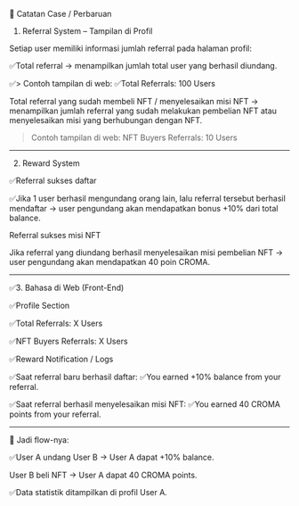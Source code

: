 📌 Catatan Case / Perbaruan

1. Referral System – Tampilan di Profil

Setiap user memiliki informasi jumlah referral pada halaman profil:

✅Total referral → menampilkan jumlah total user yang berhasil diundang.

✅> Contoh tampilan di web:
✅Total Referrals: 100 Users

Total referral yang sudah membeli NFT / menyelesaikan misi NFT → menampilkan jumlah referral yang sudah melakukan pembelian NFT atau menyelesaikan misi yang berhubungan dengan NFT.

> Contoh tampilan di web:
NFT Buyers Referrals: 10 Users

---

2. Reward System

✅Referral sukses daftar

✅Jika 1 user berhasil mengundang orang lain, lalu referral tersebut berhasil mendaftar → user pengundang akan mendapatkan bonus +10% dari total balance.

Referral sukses misi NFT

Jika referral yang diundang berhasil menyelesaikan misi pembelian NFT → user pengundang akan mendapatkan 40 poin CROMA.

---

✅3. Bahasa di Web (Front-End)

✅Profile Section

✅Total Referrals: X Users

✅NFT Buyers Referrals: X Users

✅Reward Notification / Logs

✅Saat referral baru berhasil daftar:
✅You earned +10% balance from your referral.

✅Saat referral berhasil menyelesaikan misi NFT:
✅You earned 40 CROMA points from your referral.

---

📖 Jadi flow-nya:

✅User A undang User B → User A dapat +10% balance.

User B beli NFT → User A dapat 40 CROMA points.

✅Data statistik ditampilkan di profil User A.